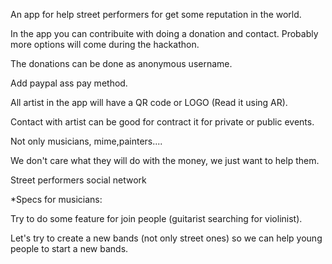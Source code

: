 An app for help street performers for get some reputation in the world.


In the app you can contribuite with doing a donation and contact. Probably more options will come during the hackathon.

The donations can be done as anonymous username.

Add paypal ass pay method.

All artist in the app will have a QR code or LOGO (Read it using AR).

Contact with artist can be good for contract it for private or public events.

Not only musicians, mime,painters....


We don't care what they will do with the money, we just want to help them.

Street performers social network

*Specs for musicians:

Try to do some feature for join people (guitarist searching for violinist).

Let's try to create a new bands (not only street ones) so we can help young people to start a new bands.


